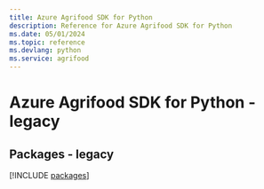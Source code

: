 ```yaml
---
title: Azure Agrifood SDK for Python
description: Reference for Azure Agrifood SDK for Python
ms.date: 05/01/2024
ms.topic: reference
ms.devlang: python
ms.service: agrifood
---
```

# Azure Agrifood SDK for Python - legacy
## Packages - legacy
[!INCLUDE [packages](agrifood-index.md)]